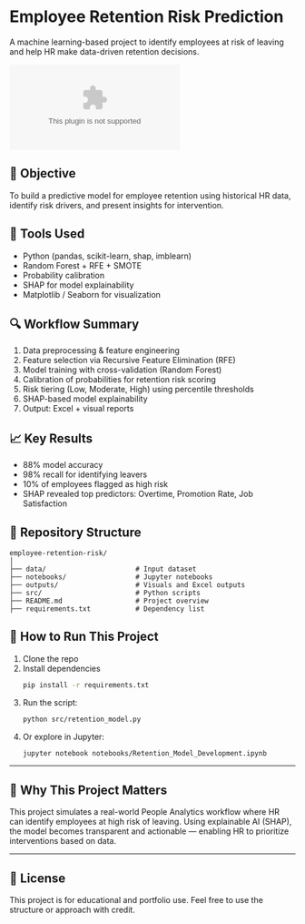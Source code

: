 # Employee Retention Risk Prediction
A machine learning-based project to identify employees at risk of leaving and help HR make data-driven retention decisions.

![Retention Risk Summary](outputs/Retention_Risk_Analysis_Output.xlsx)

## 🧠 Objective
To build a predictive model for employee retention using historical HR data, identify risk drivers, and present insights for intervention.

## 🧰 Tools Used
- Python (pandas, scikit-learn, shap, imblearn)
- Random Forest + RFE + SMOTE
- Probability calibration
- SHAP for model explainability
- Matplotlib / Seaborn for visualization

## 🔍 Workflow Summary
1. Data preprocessing & feature engineering
2. Feature selection via Recursive Feature Elimination (RFE)
3. Model training with cross-validation (Random Forest)
4. Calibration of probabilities for retention risk scoring
5. Risk tiering (Low, Moderate, High) using percentile thresholds
6. SHAP-based model explainability
7. Output: Excel + visual reports

## 📈 Key Results
- 88% model accuracy
- 98% recall for identifying leavers
- 10% of employees flagged as high risk
- SHAP revealed top predictors: Overtime, Promotion Rate, Job Satisfaction

## 📂 Repository Structure
```
employee-retention-risk/
│
├── data/                      # Input dataset
├── notebooks/                 # Jupyter notebooks
├── outputs/                   # Visuals and Excel outputs
├── src/                       # Python scripts
├── README.md                  # Project overview
├── requirements.txt           # Dependency list
```

## 🚀 How to Run This Project

1. Clone the repo  
2. Install dependencies  
   ```bash
   pip install -r requirements.txt
   ```
3. Run the script:
   ```bash
   python src/retention_model.py
   ```
4. Or explore in Jupyter:
   ```bash
   jupyter notebook notebooks/Retention_Model_Development.ipynb
   ```

---

## 💼 Why This Project Matters

This project simulates a real-world People Analytics workflow where HR can identify employees at high risk of leaving. Using explainable AI (SHAP), the model becomes transparent and actionable — enabling HR to prioritize interventions based on data.

---

## 📜 License

This project is for educational and portfolio use. Feel free to use the structure or approach with credit.
